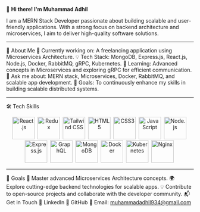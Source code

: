 👋 ****Hi there! I'm Muhammad Adhil****





I am a MERN Stack Developer passionate about building scalable and user-friendly applications. With a strong focus on backend architecture and microservices, I aim to deliver high-quality software solutions.


---


🚀 About Me
🔭 Currently working on: A freelancing application using Microservices Architecture.
💡 Tech Stack: MongoDB, Express.js, React.js, Node.js, Docker, RabbitMQ, gRPC, Kubernetes.
🌱 Learning: Advanced concepts in Microservices and exploring gRPC for efficient communication.
💬 Ask me about: MERN stack, Microservices, Docker, RabbitMQ, and scalable app development.
🎯 Goals: To continuously enhance my skills in building scalable distributed systems.

---



🛠️ Tech Skills
<div align="center"> <img src="https://cdn.jsdelivr.net/gh/devicons/devicon/icons/react/react-original-wordmark.svg" title="React.js" alt="React.js" width="60" height="60"/>&nbsp; <img src="https://cdn.jsdelivr.net/gh/devicons/devicon/icons/redux/redux-original.svg" title="Redux" alt="Redux" width="60" height="60"/>&nbsp; <img src="https://cdn.jsdelivr.net/gh/devicons/devicon/icons/tailwindcss/tailwindcss-plain.svg" title="Tailwind CSS" alt="Tailwind CSS" width="60" height="60"/>&nbsp; <img src="https://cdn.jsdelivr.net/gh/devicons/devicon/icons/html5/html5-original.svg" title="HTML5" alt="HTML5" width="60" height="60"/>&nbsp; <img src="https://cdn.jsdelivr.net/gh/devicons/devicon/icons/css3/css3-original.svg" title="CSS3" alt="CSS3" width="60" height="60"/>&nbsp; <img src="https://cdn.jsdelivr.net/gh/devicons/devicon/icons/javascript/javascript-original.svg" title="JavaScript" alt="JavaScript" width="60" height="60"/>&nbsp; <img src="https://cdn.jsdelivr.net/gh/devicons/devicon/icons/nodejs/nodejs-original-wordmark.svg" title="Node.js" alt="Node.js" width="60" height="60"/>&nbsp; <img src="https://cdn.jsdelivr.net/gh/devicons/devicon/icons/express/express-original-wordmark.svg" title="Express.js" alt="Express.js" width="60" height="60"/>&nbsp; <img src="https://cdn.jsdelivr.net/gh/devicons/devicon/icons/graphql/graphql-plain-wordmark.svg" title="GraphQL" alt="GraphQL" width="60" height="60"/>&nbsp; <img src="https://cdn.jsdelivr.net/gh/devicons/devicon/icons/mongodb/mongodb-original-wordmark.svg" title="MongoDB" alt="MongoDB" width="60" height="60"/>&nbsp; <img src="https://cdn.jsdelivr.net/gh/devicons/devicon/icons/docker/docker-original-wordmark.svg" title="Docker" alt="Docker" width="60" height="60"/>&nbsp; <img src="https://cdn.jsdelivr.net/gh/devicons/devicon/icons/kubernetes/kubernetes-plain-wordmark.svg" title="Kubernetes" alt="Kubernetes" width="60" height="60"/>&nbsp; <img src="https://cdn.jsdelivr.net/gh/devicons/devicon/icons/nginx/nginx-original.svg" title="Nginx" alt="Nginx" width="60" height="60"/>&nbsp; </div>


---



🎯 Goals
🚀 Master advanced Microservices Architecture concepts.
🌍 Explore cutting-edge backend technologies for scalable apps.
💡 Contribute to open-source projects and collaborate with the developer community.
📬 Get in Touch
💼 LinkedIn
🐙 GitHub
📧 Email: muhammadadhil934@gmail.com
